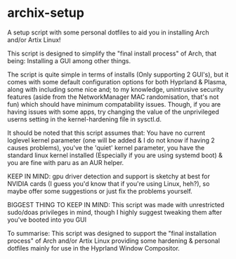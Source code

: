 # archix-setup
A setup script with some personal dotfiles to aid you in installing Arch and/or Artix Linux!

This script is designed to simplify the "final install process" of Arch, that being: Installing a GUI among other things.

The script is quite simple in terms of installs (Only supporting 2 GUI's), but it comes with some default configuration options for both Hyprland & Plasma, along with including some nice and; to my knowledge, unintrusive security features (aside from the NetworkManager MAC randomisation, that's not fun) which should have minimum compatability issues. Though, if you are having issues with some apps, try changing the value of the unprivileged userns setting in the kernel-hardening file in sysctl.d.

It should be noted that this script assumes that: You have no current loglevel kernel parameter (one will be added & I do not know if having 2 causes problems), you've the 'quiet' kernel parameter, you have the standard linux kernel installed (Especially if you are using systemd boot) & you are fine with paru as an AUR helper.

KEEP IN MIND: gpu driver detection and support is sketchy at best for NVIDIA cards (I guess you'd know that if you're using Linux, heh?), so maybe offer some suggestions or just fix the problems yourself.

BIGGEST THING TO KEEP IN MIND: This script was made with unrestricted sudo/doas privileges in mind, though I highly suggest tweaking them after you've booted into you GUI

To summarise:
This script was designed to support the "final installation process" of Arch and/or Artix Linux providing some hardening & personal dotfiles mainly for use in the Hyprland Window Compositor. 

